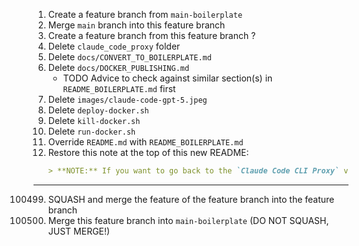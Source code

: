 1. Create a feature branch from `main-boilerplate`
2. Merge `main` branch into this feature branch
3. Create a feature branch from this feature branch ?
4. Delete `claude_code_proxy` folder
5. Delete `docs/CONVERT_TO_BOILERPLATE.md`
6. Delete `docs/DOCKER_PUBLISHING.md`
   - TODO Advice to check against similar section(s) in `README_BOILERPLATE.md` first
7. Delete `images/claude-code-gpt-5.jpeg`
8. Delete `deploy-docker.sh`
9. Delete `kill-docker.sh`
10. Delete `run-docker.sh`
11. Override `README.md` with `README_BOILERPLATE.md`
12. Restore this note at the top of this new README:
    ```markdown
    > **NOTE:** If you want to go back to the `Claude Code CLI Proxy` version of this repository, click [here](https://github.com/teremterem/claude-code-gpt-5).
    ```

---

100499. SQUASH and merge the feature of the feature branch into the feature branch
100500. Merge this feature branch into `main-boilerplate` (DO NOT SQUASH, JUST MERGE!)
